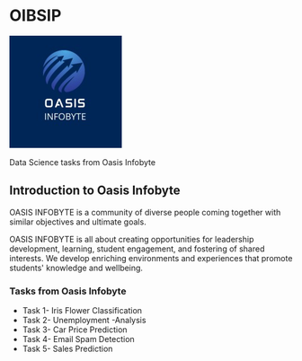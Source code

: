 # OIBSIP
<img src="https://github.com/Shravani1383/OIBSIP/blob/main/oasis%20infobyte.jpg">

Data Science tasks from Oasis Infobyte
## Introduction to Oasis Infobyte
<p>OASIS INFOBYTE is a community of diverse people coming together with similar objectives and ultimate goals.</p> 
<p>OASIS INFOBYTE is all about creating opportunities for leadership development, learning, student engagement, and fostering of shared interests. We develop enriching environments and experiences that promote students' knowledge and wellbeing.</p>

### Tasks from Oasis Infobyte
* Task 1- Iris Flower Classification
* Task 2- Unemployment -Analysis
* Task 3- Car Price Prediction
* Task 4- Email Spam Detection
* Task 5- Sales Prediction
